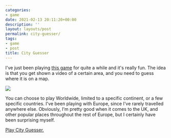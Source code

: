 ```yaml
---
categories:
- game
date: 2021-02-13 20:11:20+00:00
description: ''
layout: layouts/post
permalink: city-guesser/
tags:
- game
- post
title: City Guesser
---
```


I've just been playing [this game](https://virtualvacation.us/guess) for quite a while and it's really fun. The idea is that you get shown a video of a certain area, and you need to guess where it is on a map.

<img src="https://cdn.chrishannah.me/images/2021/02/game.png">

You can choose to play Worldwide, limited to a specific continent, or a few specific countries. I've been playing with Europe, since I've rarely travelled anywhere else. Obviously, I'm pretty good when it comes to the UK, and other popular places throughout the rest of Europe, but I certainly have been surprising myself.

[Play City Guesser.](https://virtualvacation.us/guess)
